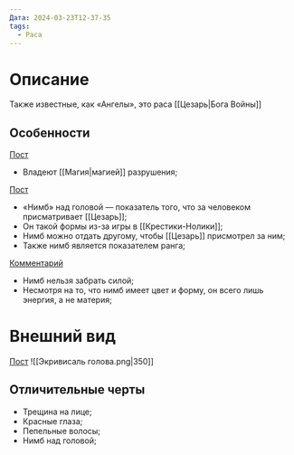 ```yaml
---
Дата: 2024-03-23T12-37-35
tags:
  - Раса
---
```

# Описание
Также известные, как «Ангелы», это раса [[Цезарь|Бога Войны]]
## Особенности
[Пост](https://vk.com/wall-159799193_8313)
- Владеют [[Магия|магией]] разрушения;

[Пост](https://vk.com/wall-208978263_14675)
- «Нимб» над головой — показатель того, что за человеком присматривает [[Цезарь]];
- Он такой формы из-за игры в [[Крестики-Нолики]];
- Нимб можно отдать другому, чтобы [[Цезарь]] присмотрел за ним;
- Также нимб является показателем ранга;

[Комментарий](https://vk.com/wall-208978263_14675?reply=14687)
- Нимб нельзя забрать силой;
- Несмотря на то, что нимб имеет цвет и форму, он всего лишь энергия, а не материя;
# Внешний вид
[Пост](https://vk.com/wall-159799193_8024)
![[Экривисаль голова.png|350]]
## Отличительные черты
- Трещина на лице;
- Красные глаза;
- Пепельные волосы;
- Нимб над головой;